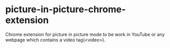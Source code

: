 # picture-in-picture-chrome-extension
Chrome extension for picture in picture mode to be work in YouTube or any webpage which contains a video tag(&lt;video>).
